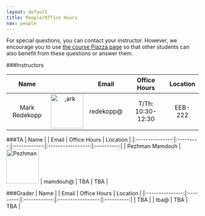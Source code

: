 ```yaml
---
layout: default
title: People/Office Hours
nav: people
---
```


For special questions, you can contact your instructor. However, we encourage you to use <a href="https://piazza.com/class/i9pwna063rh73z">the course Piazza page</a> so that other students can also benefit from these questions or answer them.

###Instructors

|  Name         |           | Email        | Office Hours      | Location   |
|:-------------:|:---------:|:------------:|:-----------------:|:----------:|
| Mark Redekopp | <img class="alignnone size-full wp-image-279" src="http://cs103.usc.edu/wordpress/wp-content/uploads/sites/13/2014/08/ark.jpg" alt=",ark" width="85" height="90" />   | redekopp@    | T/Th: 10:30-12:30       | EEB-222    |

###TA
|  Name           |           | Email        | Office Hours      | Location   |
|:---------------:|:---------:|:------------:|:-----------------:|:----------:|
| Pezhman Mamdouh | <img src="http://bits.usc.edu/ee109/wp-content/uploads/sites/13/2015/01/Pezhman-150x150.jpg" alt="Pezhman" width="85" height="90" class="alignnone size-thumbnail wp-image-1629" />                          | mamdouh@     | TBA               | TBA        |


###Grader
|  Name           |           | Email        | Office Hours      | Location   |
|:---------------:|:---------:|:------------:|:-----------------:|:----------:|
| TBA             |           | tba@         | TBA               | TBA        |

